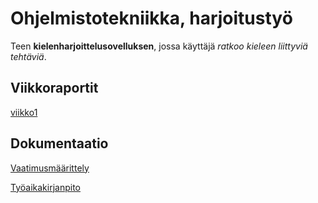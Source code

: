 # Ohjelmistotekniikka, harjoitustyö

Teen **kielenharjoittelusovelluksen**, jossa käyttäjä *ratkoo kieleen liittyviä tehtäviä*.

## Viikkoraportit

[viikko1](./laskarit/viikko1.md)

## Dokumentaatio

[Vaatimusmäärittely](./dokumentaatio/vaatimusmaarittely.md)

[Työaikakirjanpito](./dokumentaatio/tyoaikakirjanpito.md)
